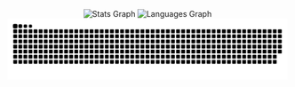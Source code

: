 <div align="center">
  <img src="https://github-readme-stats.vercel.app/api?username=shape581&show_icons=true&theme=shadow-blue" height="150" alt="Stats Graph">
  <img src="https://github-readme-stats.vercel.app/api/top-langs?username=shape581&locale=en&hide_title=false&layout=compact&card_width=320&langs_count=5&theme=dracula&hide_border=false" height="150" alt="Languages Graph">
</div>

<picture>
  <source media="(prefers-color-scheme: dark)" srcset="https://raw.githubusercontent.com/platane/platane/output/github-contribution-grid-snake-dark.svg">
  <source media="(prefers-color-scheme: light)" srcset="https://raw.githubusercontent.com/platane/platane/output/github-contribution-grid-snake.svg">
  <img alt="github contribution grid snake animation" src="https://raw.githubusercontent.com/platane/platane/output/github-contribution-grid-snake.svg">
</picture>
